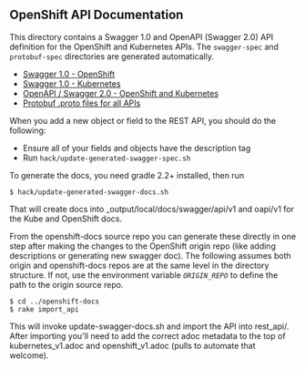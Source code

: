 OpenShift API Documentation
---------------------------

This directory contains a Swagger 1.0 and OpenAPI (Swagger 2.0) API definition for the OpenShift and Kubernetes APIs.
The `swagger-spec` and `protobuf-spec` directories are generated automatically.

* [Swagger 1.0 - OpenShift](./swagger-spec/oapi-v1.json)
* [Swagger 1.0 - Kubernetes](./swagger-spec/api-v1.json)
* [OpenAPI / Swagger 2.0 - OpenShift and Kubernetes](./swagger-spec/openshift-openapi-spec.json)
* [Protobuf .proto files for all APIs](./protobuf-spec/)

When you add a new object or field to the REST API, you should do the following:

* Ensure all of your fields and objects have the description tag
* Run `hack/update-generated-swagger-spec.sh`

To generate the docs, you need gradle 2.2+ installed, then run

    $ hack/update-generated-swagger-docs.sh

That will create docs into _output/local/docs/swagger/api/v1 and oapi/v1 for the Kube and OpenShift docs.

From the openshift-docs source repo you can generate these directly in one step after making the changes to the OpenShift origin repo (like adding descriptions or generating new swagger doc). The following assumes both origin and openshift-docs repos are at the same level in the directory structure. If not, use the environment variable *`ORIGIN_REPO`* to define the path to the origin source repo.

    $ cd ../openshift-docs
    $ rake import_api

This will invoke update-swagger-docs.sh and import the API into rest_api/.  After importing you'll need to add the correct adoc metadata to the top of kubernetes_v1.adoc and openshift_v1.adoc (pulls to automate that welcome).
